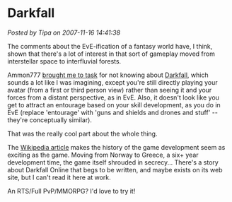 # Darkfall

*Posted by Tipa on 2007-11-16 14:41:38*

The comments about the EvE-ification of a fantasy world have, I think, shown that there's a lot of interest in that sort of gameplay moved from interstellar space to interfluvial forests.

Ammon777 [brought me to task](../../../index.php/2007/11/14/what-if-eve-online-were-a-fantasy-mmorpg/#comment-3933) for not knowing about [Darkfall](http://en.wikipedia.org/wiki/Darkfall), which sounds a lot like I was imagining, except you're still directly playing your avatar (from a first or third person view) rather than seeing it and your forces from a distant perspective, as in EvE. Also, it doesn't look like you get to attract an entourage based on your skill development, as you do in EvE (replace 'entourage' with 'guns and shields and drones and stuff' -- they're conceptually similar).

That was the really cool part about the whole thing.

The [Wikipedia article](http://en.wikipedia.org/wiki/Darkfall) makes the history of the game development seem as exciting as the game. Moving from Norway to Greece, a six+ year development time, the game itself shrouded in secrecy... There's a story about Darkfall Online that begs to be written, and maybe exists on its web site, but I can't read it here at work.

An RTS/Full PvP/MMORPG? I'd love to try it!
 

